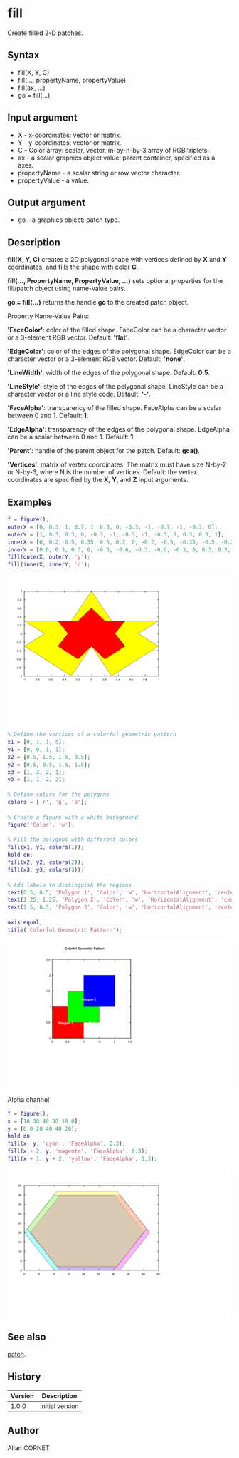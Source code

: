 # fill

Create filled 2-D patches.

## Syntax

- fill(X, Y, C)
- fill(..., propertyName, propertyValue)
- fill(ax, ...)
- go = fill(...)

## Input argument

- X - x-coordinates: vector or matrix.
- Y - y-coordinates: vector or matrix.
- C - Color array: scalar, vector, m-by-n-by-3 array of RGB triplets.
- ax - a scalar graphics object value: parent container, specified as a axes.
- propertyName - a scalar string or row vector character.
- propertyValue - a value.

## Output argument

- go - a graphics object: patch type.

## Description

  <p><b>fill(X, Y, C)</b> creates a 2D polygonal shape with vertices defined by <b>X</b> and <b>Y</b> coordinates, and fills the shape with color <b>C</b>.</p>
  <p><b>fill(..., PropertyName, PropertyValue, ...)</b> sets optional properties for the fill/patch object using name-value pairs.</p>
  <p><b>go = fill(...)</b> returns the handle <b>go</b> to the created patch object.</p>
  <p>Property Name-Value Pairs:</p>
  <p/>
  <p><b>'FaceColor'</b>: color of the filled shape. FaceColor can be a character vector or a 3-element RGB vector. Default: <b>'flat'</b>.</p>
  <p><b>'EdgeColor'</b>: color of the edges of the polygonal shape. EdgeColor can be a character vector or a 3-element RGB vector. Default: <b>'none'</b>.</p>
  <p><b>'LineWidth'</b>: width of the edges of the polygonal shape. Default: <b>0.5</b>.</p>
  <p><b>'LineStyle'</b>: style of the edges of the polygonal shape. LineStyle can be a character vector or a line style code. Default: <b>'-'</b>.</p>
  <p><b>'FaceAlpha'</b>: transparency of the filled shape. FaceAlpha can be a scalar between 0 and 1. Default: <b>1</b>.</p>
  <p><b>'EdgeAlpha'</b>: transparency of the edges of the polygonal shape. EdgeAlpha can be a scalar between 0 and 1. Default: <b>1</b>.</p>
  <p><b>'Parent'</b>: handle of the parent object for the patch. Default: <b>gca()</b>.</p>
  <p><b>'Vertices'</b>: matrix of vertex coordinates. The matrix must have size N-by-2 or N-by-3, where N is the number of vertices. Default: the vertex coordinates are specified by the <b>X</b>, <b>Y</b>, and <b>Z</b> input arguments.</p>

## Examples

```matlab
f = figure();
outerX = [0, 0.3, 1, 0.7, 1, 0.3, 0, -0.3, -1, -0.7, -1, -0.3, 0];
outerY = [1, 0.3, 0.3, 0, -0.3, -1, -0.3, -1, -0.3, 0, 0.3, 0.3, 1];
innerX = [0, 0.2, 0.5, 0.35, 0.5, 0.2, 0, -0.2, -0.5, -0.35, -0.5, -0.2, 0];
innerY = [0.6, 0.3, 0.3, 0, -0.3, -0.6, -0.3, -0.6, -0.3, 0, 0.3, 0.3, 0.6];
fill(outerX, outerY, 'y');
fill(innerX, innerY, 'r');
```

<img src="fill_1_139BD470.svg" align="middle"/>

```matlab
% Define the vertices of a colorful geometric pattern
x1 = [0, 1, 1, 0];
y1 = [0, 0, 1, 1];
x2 = [0.5, 1.5, 1.5, 0.5];
y2 = [0.5, 0.5, 1.5, 1.5];
x3 = [1, 2, 2, 1];
y3 = [1, 1, 2, 2];

% Define colors for the polygons
colors = ['r', 'g', 'b'];

% Create a figure with a white background
figure('Color', 'w');

% Fill the polygons with different colors
fill(x1, y1, colors(1));
hold on;
fill(x2, y2, colors(2));
fill(x3, y3, colors(3));

% Add labels to distinguish the regions
text(0.5, 0.5, 'Polygon 1', 'Color', 'w', 'HorizontalAlignment', 'center', 'FontWeight', 'bold');
text(1.25, 1.25, 'Polygon 2', 'Color', 'w', 'HorizontalAlignment', 'center', 'FontWeight', 'bold');
text(1.5, 0.5, 'Polygon 3', 'Color', 'w', 'HorizontalAlignment', 'center', 'FontWeight', 'bold');

axis equal;
title('Colorful Geometric Pattern');
```

<img src="fill_2_73FE3B21.svg" align="middle"/>

Alpha channel

```matlab
f = figure();
x = [10 30 40 30 10 0];
y = [0 0 20 40 40 20];
hold on
fill(x, y, 'cyan', 'FaceAlpha', 0.3);
fill(x + 2, y, 'magenta', 'FaceAlpha', 0.3);
fill(x + 1, y + 2, 'yellow', 'FaceAlpha', 0.3);
```

<img src="fill_3_9BC84302.svg" align="middle"/>

## See also

[patch](patch.md).

## History

| Version | Description     |
| ------- | --------------- |
| 1.0.0   | initial version |

## Author

Allan CORNET
